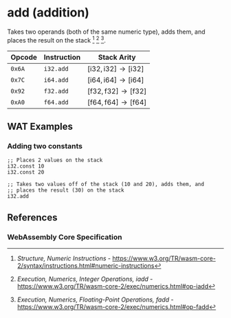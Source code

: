 
# add (addition)

Takes two operands (both of the same numeric type), adds them, and places the result on the stack [^§2.4.1] [^§4.3.2-iadd] [^§4.3.3-fadd].



| Opcode | Instruction | Stack Arity |
|--------|-------------|-------------|
| `0x6A` | `i32.add`   | $[ \mathsf{i32}, \mathsf{i32} ] \to [ \mathsf{i32} ]$ |
| `0x7C` | `i64.add`   | $[ \mathsf{i64}, \mathsf{i64} ] \to [ \mathsf{i64} ]$ |
| `0x92` | `f32.add`   | $[ \mathsf{f32}, \mathsf{f32} ] \to [ \mathsf{f32} ]$ |
| `0xA0` | `f64.add`   | $[ \mathsf{f64}, \mathsf{f64} ] \to [ \mathsf{f64} ]$ |



## WAT Examples

### Adding two constants

```wasm
;; Places 2 values on the stack
i32.const 10
i32.const 20

;; Takes two values off of the stack (10 and 20), adds them, and
;; places the result (30) on the stack
i32.add
```



## References

### WebAssembly Core Specification

[^§2.4.1]: _Structure, Numeric Instructions_ - <https://www.w3.org/TR/wasm-core-2/syntax/instructions.html#numeric-instructions>
[^§4.3.2-iadd]: _Execution, Numerics, Integer Operations, iadd_ - <https://www.w3.org/TR/wasm-core-2/exec/numerics.html#op-iadd>
[^§4.3.3-fadd]: _Execution, Numerics, Floating-Point Operations, fadd_ - <https://www.w3.org/TR/wasm-core-2/exec/numerics.html#op-fadd>
